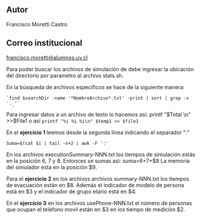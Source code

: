 ## Autor
Francisco Moretti Castro

## Correo institucional
francisco.moretti@alumnos.uv.cl

Para poder buscar los archivos de simulación de debe ingresar la ubicación del directorio por parametro al archivo stats.sh.  

En la búsqueda de archivos específicos se hace de la siguiente manera:  

    `find $searchDir -name '*NombreArchivo*.txt' -print | sort | grep -v '._'`

Para ingresar datos a un archivo de texto lo hacemos asi:
    printf "$Total \n" >>$File1    o así    `printf "%i %i %i\n" $temp1 >> $file1`

En el __ejercicio 1__ leemos desde la segunda linea indicando el separador ":"

	Suma=$(cat $i | tail -n+2 | awk -F ':'

En los archivos executionSummary-NNN.txt los tiempos de simulación estás en la posición 6, 7 y 8. Entonces se sumas así: suma=$6+$7+$8
La memoria del simulador esta en la posición $9.

Para el __ejercicio 2__ en los archivos archivos summary-NNN.txt los tiempos de evacuación están en $8.
Además el indicador de modelo de persona está en $3 y el indicador de grupo etario está en $4.

En el __ejercicio 3__ en los archivos usePhone-NNN.txt el número de personas que ocupan el teléfono movil están en $3
en los tiempo de medición $2.

